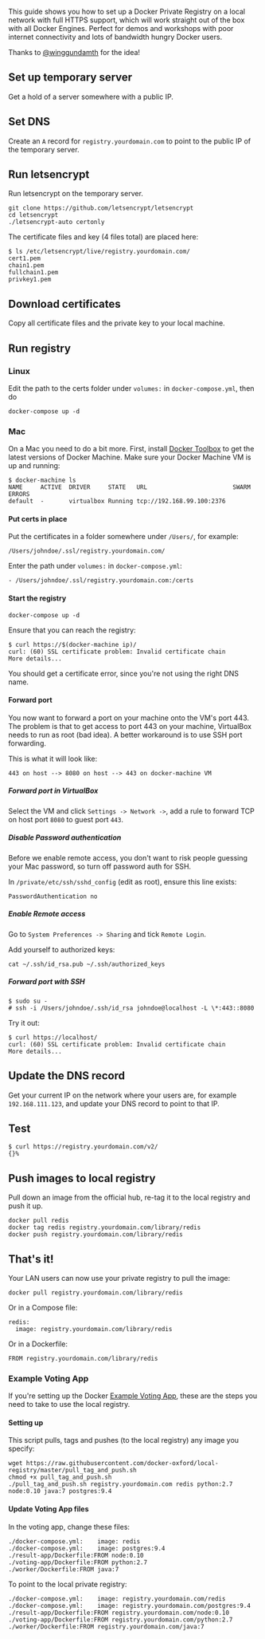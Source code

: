This guide shows you how to set up a Docker Private Registry on a local network with full HTTPS support, which will work straight out of the box with all Docker Engines. Perfect for demos and workshops with poor internet connectivity and lots of bandwidth hungry Docker users.

Thanks to [@winggundamth](https://twitter.com/winggundamth) for the idea!

## Set up temporary server

Get a hold of a server somewhere with a public IP.

## Set DNS

Create an ``A`` record for ``registry.yourdomain.com`` to point to the public IP of the temporary server.

## Run letsencrypt

Run letsencrypt on the temporary server.

    git clone https://github.com/letsencrypt/letsencrypt
    cd letsencrypt
    ./letsencrypt-auto certonly

The certificate files and key (4 files total) are placed here:

    $ ls /etc/letsencrypt/live/registry.yourdomain.com/
    cert1.pem
    chain1.pem
    fullchain1.pem
    privkey1.pem

## Download certificates

Copy all certificate files and the private key to your local machine.

## Run registry

### Linux

Edit the path to the certs folder under ``volumes:`` in ``docker-compose.yml``, then do

    docker-compose up -d

### Mac

On a Mac you need to do a bit more. First, install [Docker Toolbox](https://www.docker.com/products/docker-toolbox) to get the latest versions of Docker Machine. Make sure your Docker Machine VM is up and running:

    $ docker-machine ls
    NAME     ACTIVE  DRIVER     STATE   URL                        SWARM  ERRORS
    default  -       virtualbox Running tcp://192.168.99.100:2376       

#### Put certs in place

Put the certificates in a folder somewhere under ``/Users/``, for example:

    /Users/johndoe/.ssl/registry.yourdomain.com/

Enter the path under ``volumes:`` in ``docker-compose.yml``:

    - /Users/johndoe/.ssl/registry.yourdomain.com:/certs

#### Start the registry

    docker-compose up -d

Ensure that you can reach the registry:

    $ curl https://$(docker-machine ip)/
    curl: (60) SSL certificate problem: Invalid certificate chain
    More details...

You should get a certificate error, since you're not using the right DNS name.

#### Forward port

You now want to forward a port on your machine onto the VM's port 443. The problem is that to get access to port 443 on your machine, VirtualBox needs to run as root (bad idea). A better workaround is to use SSH port forwarding.

This is what it will look like:

    443 on host --> 8080 on host --> 443 on docker-machine VM

##### Forward port in VirtualBox

Select the VM and click ``Settings -> Network ->``, add a rule to forward TCP on host port ``8080`` to guest port ``443``.

##### Disable Password authentication

Before we enable remote access, you don't want to risk people guessing your Mac password, so turn off password auth for SSH.

In ``/private/etc/ssh/sshd_config`` (edit as root), ensure this line exists:

    PasswordAuthentication no

##### Enable Remote access

Go to ``System Preferences -> Sharing`` and tick ``Remote Login``.

Add yourself to authorized keys:

    cat ~/.ssh/id_rsa.pub ~/.ssh/authorized_keys

##### Forward port with SSH

    $ sudo su -
    # ssh -i /Users/johndoe/.ssh/id_rsa johndoe@localhost -L \*:443::8080

Try it out:

    $ curl https://localhost/
    curl: (60) SSL certificate problem: Invalid certificate chain
    More details...

## Update the DNS record

Get your current IP on the network where your users are, for example ``192.168.111.123``, and update your DNS record to point to that IP.

## Test

    $ curl https://registry.yourdomain.com/v2/
    {}%

## Push images to local registry

Pull down an image from the official hub, re-tag it to the local registry and push it up.

    docker pull redis
    docker tag redis registry.yourdomain.com/library/redis
    docker push registry.yourdomain.com/library/redis

## That's it!

Your LAN users can now use your private registry to pull the image:

    docker pull registry.yourdomain.com/library/redis

Or in a Compose file:

    redis:
      image: registry.yourdomain.com/library/redis

Or in a Dockerfile:

    FROM registry.yourdomain.com/library/redis

### Example Voting App

If you're setting up the Docker [Example Voting App](https://github.com/docker/example-voting-app), these are the steps you need to take to use the local registry.

#### Setting up

This script pulls, tags and pushes (to the local registry) any image you specify:

    wget https://raw.githubusercontent.com/docker-oxford/local-registry/master/pull_tag_and_push.sh
    chmod +x pull_tag_and_push.sh
    ./pull_tag_and_push.sh registry.yourdomain.com redis python:2.7 node:0.10 java:7 postgres:9.4

#### Update Voting App files

In the voting app, change these files:

    ./docker-compose.yml:    image: redis
    ./docker-compose.yml:    image: postgres:9.4
    ./result-app/Dockerfile:FROM node:0.10
    ./voting-app/Dockerfile:FROM python:2.7
    ./worker/Dockerfile:FROM java:7

To point to the local private registry:

    ./docker-compose.yml:    image: registry.yourdomain.com/redis
    ./docker-compose.yml:    image: registry.yourdomain.com/postgres:9.4
    ./result-app/Dockerfile:FROM registry.yourdomain.com/node:0.10
    ./voting-app/Dockerfile:FROM registry.yourdomain.com/python:2.7
    ./worker/Dockerfile:FROM registry.yourdomain.com/java:7
